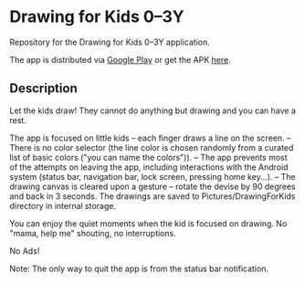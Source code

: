 # Drawing for Kids 0–3Y

Repository for the Drawing for Kids 0–3Y application.

The app is distributed via [Google Play](https://play.google.com/store/apps/details?id=cz.jaro.drawing) or get the APK [here](https://github.com/jmalenko/DrawingForKids/tree/master/artifact/release/DrawingForKids-latest.apk).

## Description

Let the kids draw! They cannot do anything but drawing and you can have a rest.

The app is focused on little kids – each finger draws a line on the screen.
– There is no color selector (the line color is chosen randomly from a curated list of basic colors ("you can name the colors")).
– The app prevents most of the attempts on leaving the app, including interactions with the Android system (status bar, navigation bar, lock screen, pressing home key...).
– The drawing canvas is cleared upon a gesture – rotate the devise by 90 degrees and back in 3 seconds. The drawings are saved to Pictures/DrawingForKids directory in internal storage.

You can enjoy the quiet moments when the kid is focused on drawing. No "mama, help me" shouting, no interruptions.

No Ads!

Note: The only way to quit the app is from the status bar notification.